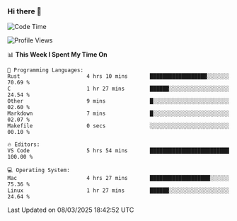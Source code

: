 ### Hi there 👋

<!--START_SECTION:waka-->
![Code Time](http://img.shields.io/badge/Code%20Time-976%20hrs%2038%20mins-blue)

![Profile Views](http://img.shields.io/badge/Profile%20Views-1-blue)

📊 **This Week I Spent My Time On** 

```text
💬 Programming Languages: 
Rust                     4 hrs 10 mins       ██████████████████░░░░░░░   70.69 % 
C                        1 hr 27 mins        ██████░░░░░░░░░░░░░░░░░░░   24.54 % 
Other                    9 mins              █░░░░░░░░░░░░░░░░░░░░░░░░   02.60 % 
Markdown                 7 mins              █░░░░░░░░░░░░░░░░░░░░░░░░   02.07 % 
Makefile                 0 secs              ░░░░░░░░░░░░░░░░░░░░░░░░░   00.10 % 

🔥 Editors: 
VS Code                  5 hrs 54 mins       █████████████████████████   100.00 % 

💻 Operating System: 
Mac                      4 hrs 27 mins       ███████████████████░░░░░░   75.36 % 
Linux                    1 hr 27 mins        ██████░░░░░░░░░░░░░░░░░░░   24.64 % 
```


 Last Updated on 08/03/2025 18:42:52 UTC
<!--END_SECTION:waka-->

<!--
**JackeyHua-SJTU/JackeyHua-SJTU** is a ✨ _special_ ✨ repository because its `README.md` (this file) appears on your GitHub profile.

Here are some ideas to get you started:

- 🔭 I’m currently working on ...
- 🌱 I’m currently learning ...
- 👯 I’m looking to collaborate on ...
- 🤔 I’m looking for help with ...
- 💬 Ask me about ...
- 📫 How to reach me: ...
- 😄 Pronouns: ...
- ⚡ Fun fact: ...
-->
